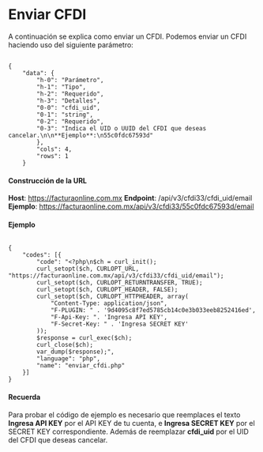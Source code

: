 # Enviar CFDI

A continuación se explica como enviar un CFDI.
Podemos enviar un CFDI haciendo uso del siguiente parámetro:

```

{
    "data": {
        "h-0": "Parámetro",
        "h-1": "Tipo",
        "h-2": "Requerido",
        "h-3": "Detalles",
        "0-0": "cfdi_uid",
        "0-1": "string",
        "0-2": "Requerido",
        "0-3": "Indica el UID o UUID del CFDI que deseas cancelar.\n\n**Ejemplo**:\n55c0fdc67593d"
        },
        "cols": 4,
        "rows": 1
    }

```

#### Construcción de la URL

**Host**: https://facturaonline.com.mx
**Endpoint**:  /api/v3/cfdi33/cfdi_uid/email
**Ejemplo**:  https://facturaonline.com.mx/api/v3/cfdi33/55c0fdc67593d/email


#### Ejemplo

```

{
    "codes": [{
        "code": "<?php\n$ch = curl_init();
        curl_setopt($ch, CURLOPT_URL, "https://facturaonline.com.mx/api/v3/cfdi33/cfdi_uid/email");
        curl_setopt($ch, CURLOPT_RETURNTRANSFER, TRUE);
        curl_setopt($ch, CURLOPT_HEADER, FALSE);
        curl_setopt($ch, CURLOPT_HTTPHEADER, array(
            "Content-Type: application/json",
            "F-PLUGIN: " . '9d4095c8f7ed5785cb14c0e3b033eeb8252416ed',
            "F-Api-Key: ". 'Ingresa API KEY',
            "F-Secret-Key: " . 'Ingresa SECRET KEY'
        ));
        $response = curl_exec($ch);
        curl_close($ch);
        var_dump($response);",
        "language": "php",
        "name": "enviar_cfdi.php"
    }]
}

```

#### Recuerda

Para probar el código de ejemplo es necesario que reemplaces el texto  **Ingresa API KEY**  por el API KEY de tu cuenta, e **Ingresa SECRET KEY**  por el SECRET KEY correspondiente.
Además de reemplazar **cfdi_uid**  por el UID del CFDI que deseas cancelar.
